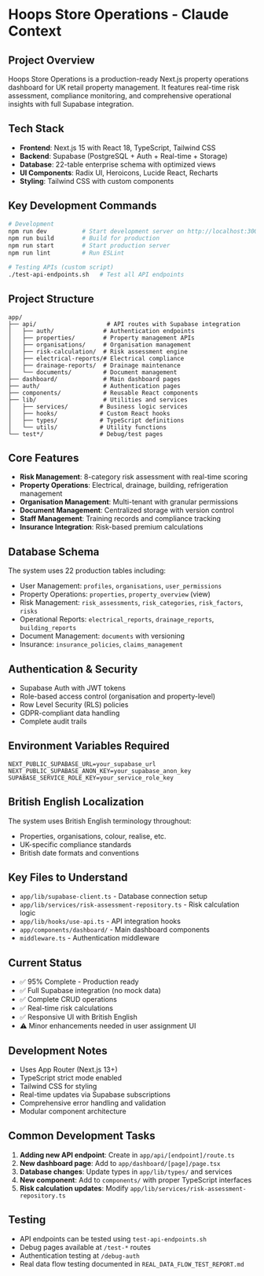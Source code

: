 # Hoops Store Operations - Claude Context

## Project Overview
Hoops Store Operations is a production-ready Next.js property operations dashboard for UK retail property management. It features real-time risk assessment, compliance monitoring, and comprehensive operational insights with full Supabase integration.

## Tech Stack
- **Frontend**: Next.js 15 with React 18, TypeScript, Tailwind CSS
- **Backend**: Supabase (PostgreSQL + Auth + Real-time + Storage)
- **Database**: 22-table enterprise schema with optimized views
- **UI Components**: Radix UI, Heroicons, Lucide React, Recharts
- **Styling**: Tailwind CSS with custom components

## Key Development Commands
```bash
# Development
npm run dev          # Start development server on http://localhost:3000
npm run build        # Build for production
npm run start        # Start production server
npm run lint         # Run ESLint

# Testing APIs (custom script)
./test-api-endpoints.sh   # Test all API endpoints
```

## Project Structure
```
app/
├── api/                    # API routes with Supabase integration
│   ├── auth/              # Authentication endpoints
│   ├── properties/        # Property management APIs
│   ├── organisations/     # Organisation management
│   ├── risk-calculation/  # Risk assessment engine
│   ├── electrical-reports/# Electrical compliance
│   ├── drainage-reports/  # Drainage maintenance
│   └── documents/         # Document management
├── dashboard/             # Main dashboard pages
├── auth/                  # Authentication pages
├── components/            # Reusable React components
├── lib/                   # Utilities and services
│   ├── services/         # Business logic services
│   ├── hooks/            # Custom React hooks
│   ├── types/            # TypeScript definitions
│   └── utils/            # Utility functions
└── test*/                # Debug/test pages
```

## Core Features
- **Risk Management**: 8-category risk assessment with real-time scoring
- **Property Operations**: Electrical, drainage, building, refrigeration management
- **Organisation Management**: Multi-tenant with granular permissions
- **Document Management**: Centralized storage with version control
- **Staff Management**: Training records and compliance tracking
- **Insurance Integration**: Risk-based premium calculations

## Database Schema
The system uses 22 production tables including:
- User Management: `profiles`, `organisations`, `user_permissions`
- Property Operations: `properties`, `property_overview` (view)
- Risk Management: `risk_assessments`, `risk_categories`, `risk_factors`, `risks`
- Operational Reports: `electrical_reports`, `drainage_reports`, `building_reports`
- Document Management: `documents` with versioning
- Insurance: `insurance_policies`, `claims_management`

## Authentication & Security
- Supabase Auth with JWT tokens
- Role-based access control (organisation and property-level)
- Row Level Security (RLS) policies
- GDPR-compliant data handling
- Complete audit trails

## Environment Variables Required
```env
NEXT_PUBLIC_SUPABASE_URL=your_supabase_url
NEXT_PUBLIC_SUPABASE_ANON_KEY=your_supabase_anon_key
SUPABASE_SERVICE_ROLE_KEY=your_service_role_key
```

## British English Localization
The system uses British English terminology throughout:
- Properties, organisations, colour, realise, etc.
- UK-specific compliance standards
- British date formats and conventions

## Key Files to Understand
- `app/lib/supabase-client.ts` - Database connection setup
- `app/lib/services/risk-assessment-repository.ts` - Risk calculation logic
- `app/lib/hooks/use-api.ts` - API integration hooks
- `app/components/dashboard/` - Main dashboard components
- `middleware.ts` - Authentication middleware

## Current Status
- ✅ 95% Complete - Production ready
- ✅ Full Supabase integration (no mock data)
- ✅ Complete CRUD operations
- ✅ Real-time risk calculations
- ✅ Responsive UI with British English
- ⚠️ Minor enhancements needed in user assignment UI

## Development Notes
- Uses App Router (Next.js 13+)
- TypeScript strict mode enabled
- Tailwind CSS for styling
- Real-time updates via Supabase subscriptions
- Comprehensive error handling and validation
- Modular component architecture

## Common Development Tasks
1. **Adding new API endpoint**: Create in `app/api/[endpoint]/route.ts`
2. **New dashboard page**: Add to `app/dashboard/[page]/page.tsx`
3. **Database changes**: Update types in `app/lib/types/` and services
4. **New component**: Add to `components/` with proper TypeScript interfaces
5. **Risk calculation updates**: Modify `app/lib/services/risk-assessment-repository.ts`

## Testing
- API endpoints can be tested using `test-api-endpoints.sh`
- Debug pages available at `/test-*` routes
- Authentication testing at `/debug-auth`
- Real data flow testing documented in `REAL_DATA_FLOW_TEST_REPORT.md`